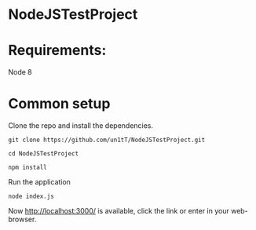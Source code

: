 # NodeJSTestProject
<h1>
Requirements: 
</h1>

Node 8

<h1>
Common setup
</h1>

Clone the repo and install the dependencies.

```
git clone https://github.com/un1tT/NodeJSTestProject.git

cd NodeJSTestProject

npm install
```
Run the application
```
node index.js
```

Now [http://localhost:3000/](http://localhost:3000/) is available, click the link or enter in your web-browser.


